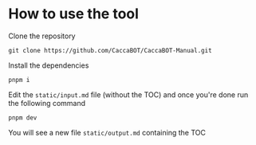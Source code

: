 # How to use the tool

Clone the repository

```
git clone https://github.com/CaccaBOT/CaccaBOT-Manual.git
```

Install the dependencies

```
pnpm i
```

Edit the `static/input.md` file (without the TOC) and once you're done
run the following command

```
pnpm dev
```

You will see a new file `static/output.md` containing the TOC